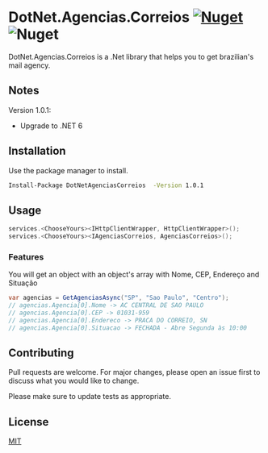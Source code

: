 # DotNet.Agencias.Correios [![Nuget](https://img.shields.io/nuget/v/DotNetAgenciasCorreios)](https://www.nuget.org/packages/DotNetAgenciasCorreios/) ![Nuget](https://img.shields.io/nuget/dt/DotNetAgenciasCorreios)

DotNet.Agencias.Correios is a .Net library that helps you to get brazilian's mail agency.

## Notes
Version 1.0.1:

- Upgrade to .NET 6

## Installation

Use the package manager to install.

```bash
Install-Package DotNetAgenciasCorreios  -Version 1.0.1
```

## Usage

```C#
services.<ChooseYours><IHttpClientWrapper, HttpClientWrapper>();
services.<ChooseYours><IAgenciasCorreios, AgenciasCorreios>();

```

### Features
You will get an object with an object's array with Nome, CEP, Endereço and Situação
```C#
var agencias = GetAgenciasAsync("SP", "Sao Paulo", "Centro");
// agencias.Agencia[0].Nome -> AC CENTRAL DE SAO PAULO
// agencias.Agencia[0].CEP -> 01031-959
// agencias.Agencia[0].Endereco -> PRACA DO CORREIO, SN
// agencias.Agencia[0].Situacao -> FECHADA - Abre Segunda às 10:00
```

## Contributing
Pull requests are welcome. For major changes, please open an issue first to discuss what you would like to change.

Please make sure to update tests as appropriate.

## License
[MIT](https://choosealicense.com/licenses/mit/)
